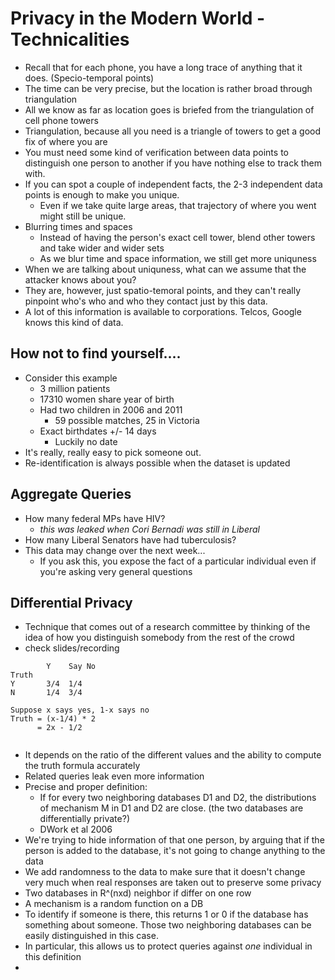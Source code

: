 # Privacy in the Modern World - Technicalities
- Recall that for each phone, you have a long trace of anything that it does. (Specio-temporal points)
- The time can be very precise, but the location is rather broad through triangulation
- All we know as far as location goes is briefed from the triangulation of cell phone towers
- Triangulation, because all you need is a triangle of towers to get a good fix of where you are
- You must need some kind of verification between data points to distinguish one person to another if you have nothing else to track them with.
- If you can spot a couple of independent facts, the 2-3 independent data points is enough to make you unique.
  - Even if we take quite large areas, that trajectory of where you went might still be unique.
- Blurring times and spaces
  - Instead of having the person's exact cell tower, blend other towers and take wider and wider sets
  - As we blur time and space information, we still get more uniquness
- When we are talking about uniquness, what can we assume that the attacker knows about you?
- They are, however, just spatio-temoral points, and they can't really pinpoint who's who and who they contact just by this data.
- A lot of this information is available to corporations. Telcos, Google knows this kind of data.

## How not to find yourself....
- Consider this example
  - 3 million patients
  - 17310 women share year of birth
  - Had two children in 2006 and 2011
    - 59 possible matches, 25 in Victoria
  - Exact birthdates +/- 14 days
    - Luckily no date
- It's really, really easy to pick someone out.
- Re-identification is always possible when the dataset is updated

## Aggregate Queries
- How many federal MPs have HIV?
  - *this was leaked when Cori Bernadi was still in Liberal*
- How many Liberal Senators have had tuberculosis?
- This data may change over the next week...
  - If you ask this, you expose the fact of a particular individual even if you're asking very general questions

## Differential Privacy
- Technique that comes out of a research committee by thinking of the idea of how you distinguish somebody from the rest of the crowd
- check slides/recording

```
        Y    Say No
Truth
Y       3/4  1/4
N       1/4  3/4

Suppose x says yes, 1-x says no
Truth = (x-1/4) * 2
      = 2x - 1/2


```

- It depends on the ratio of the different values and the ability to compute the truth formula accurately
- Related queries leak even more information
- Precise and proper definition:
  - If for every two neighboring databases D1 and D2, the distributions of mechanism M in D1 and D2 are close. (the two databases are differentially private?)
  - DWork et al 2006
- We're trying to hide information of that one person, by arguing that if the person is added to the database, it's not going to change anything to the data
- We add randomness to the data to make sure that it doesn't change very much when real responses are taken out to preserve some privacy
- Two databases in R^(nxd) neighbor if differ on one row
- A mechanism is a random function on a DB
- To identify if someone is there, this returns 1 or 0 if the database has something about someone. Those two neighboring databases can be easily distinguished in this case.
- In particular, this allows us to protect queries against *one* individual in this definition
-
